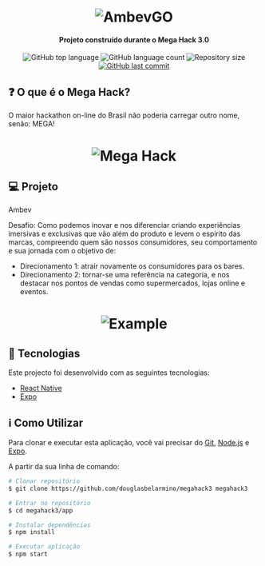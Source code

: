 <h1 align="center">
    <img src="https://user-images.githubusercontent.com/36802445/86547313-f212ff00-bf0e-11ea-8865-873de3a6a829.png" alt="AmbevGO" />
</h1>

<h4 align="center">
  Projeto construído durante o Mega Hack 3.0
</h4>
<p align="center">
  <img alt="GitHub top language" src="https://img.shields.io/github/languages/top/douglasbelarmino/megahack3">
  
  <img alt="GitHub language count" src="https://img.shields.io/github/languages/count/douglasbelarmino/megahack3">

  <img alt="Repository size" src="https://img.shields.io/github/repo-size/douglasbelarmino/megahack3">

  <a href="https://github.com/douglasbelarmino/megahack3/commits/master">
    <img alt="GitHub last commit" src="https://img.shields.io/github/last-commit/douglasbelarmino/megahack3">
  </a>
</p>

## :question: O que é o Mega Hack?

O maior hackathon on-line do Brasil não poderia carregar outro nome, senão: MEGA!

<h1 align="center">
    <img src="https://user-images.githubusercontent.com/36802445/86547434-5f269480-bf0f-11ea-98e8-56961ae0dbc3.png" alt="Mega Hack" />
</h1>

## :computer: Projeto

Ambev

Desafio: Como podemos inovar e nos diferenciar criando experiências imersivas e exclusivas que vão além do produto e levem o espírito das marcas, compreendo quem são nossos consumidores, seu comportamento e sua jornada com o objetivo de:

- Direcionamento 1: atrair novamente os consumidores para os bares.
- Direcionamento 2: tornar-se uma referência na categoria, e nos destacar nos pontos de vendas como supermercados, lojas online e eventos.

<h1 align="center">
    <img src="https://user-images.githubusercontent.com/36802445/86548043-69e22900-bf11-11ea-8d81-c74c1b06422b.png" alt="Example" />
</h1>

## :rocket: Tecnologias

Este projecto foi desenvolvido com as seguintes tecnologias:

- [React Native](https://reactnative.dev)
- [Expo](https://expo.io)

## :information_source: Como Utilizar

Para clonar e executar esta aplicação, você vai precisar do [Git](https://git-scm.com), [Node.js][nodejs] e [Expo][expo].<br />

A partir da sua linha de comando:

```bash
# Clonar repositório
$ git clone https://github.com/douglasbelarmino/megahack3 megahack3

# Entrar no repositório
$ cd megahack3/app

# Instalar dependências
$ npm install

# Executar aplicação
$ npm start
```

[nodejs]: https://nodejs.org
[expo]: https://expo.io
